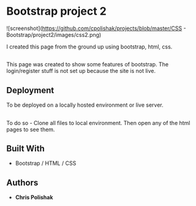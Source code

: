 # Bootstrap project 2

![screenshot](https://github.com/cpolishak/projects/blob/master/CSS - Bootstrap/project2/images/css2.png)

I created this page from the ground up using bootstrap, html, css. 
## 
This page was created to show some features of bootstrap. The login/register stuff is not set up because the site is not live.

## Deployment

To be deployed on a locally hosted environment or live server.
##
To do so - Clone all files to local environment. Then open any of the html pages to see them.

## Built With

* Bootstrap / HTML / CSS 

## Authors

* **Chris Polishak**
